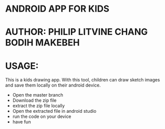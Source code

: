 # ANDROID APP FOR KIDS
# AUTHOR: PHILIP LITVINE CHANG BODIH MAKEBEH

# USAGE: 
This is a kids drawing app. With this tool, children can draw sketch images and save them locally on their android device.

- Open the master branch
- Download the zip file
- extract the zip file locally
- Open the extracted file in android studio
- run the code on your device
- have fun
